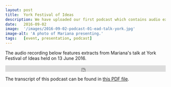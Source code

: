 ```yaml
---
layout: post
title:  York Festival of Ideas
description: We have uploaded our first podcast which contains audio extracts from Mariana’s talk at York Festival of Ideas on June 13 2016. 
date:   2016-09-02
image:  '/images/2016-09-02-podcast-01-ead-talk-york.jpg'
image-alt: 'A photo of Mariana presenting.'
tags:   [event, presentation, podcast]
---
```


<!--
- can I add a heading anchor to the redirect_url2 link?
-->

The audio recording below features extracts from Mariana's talk at York Festival of Ideas held on 13 June 2016.  

<iframe title="EAD podcast 01." width="100%" height="20" scrolling="no" frameborder="no" src="https://w.soundcloud.com/player/?url=https%3A//api.soundcloud.com/tracks/281062672&amp;color=daa95f&amp;inverse=false&amp;auto_false=true&amp;show_user=true"></iframe>

<br>

The transcript of this podcast can be found in [this PDF file](../assets/docs/transcripts/EAD-podcast-01-transcript.pdf). 